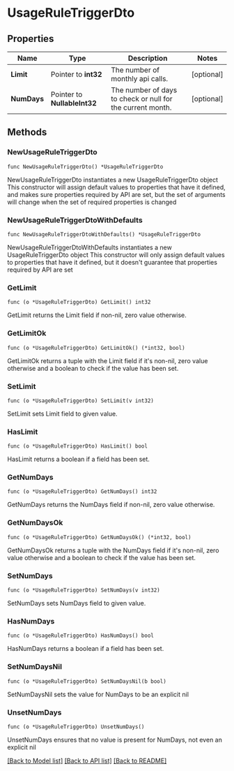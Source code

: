# UsageRuleTriggerDto

## Properties

Name | Type | Description | Notes
------------ | ------------- | ------------- | -------------
**Limit** | Pointer to **int32** | The number of monthly api calls. | [optional] 
**NumDays** | Pointer to **NullableInt32** | The number of days to check or null for the current month. | [optional] 

## Methods

### NewUsageRuleTriggerDto

`func NewUsageRuleTriggerDto() *UsageRuleTriggerDto`

NewUsageRuleTriggerDto instantiates a new UsageRuleTriggerDto object
This constructor will assign default values to properties that have it defined,
and makes sure properties required by API are set, but the set of arguments
will change when the set of required properties is changed

### NewUsageRuleTriggerDtoWithDefaults

`func NewUsageRuleTriggerDtoWithDefaults() *UsageRuleTriggerDto`

NewUsageRuleTriggerDtoWithDefaults instantiates a new UsageRuleTriggerDto object
This constructor will only assign default values to properties that have it defined,
but it doesn't guarantee that properties required by API are set

### GetLimit

`func (o *UsageRuleTriggerDto) GetLimit() int32`

GetLimit returns the Limit field if non-nil, zero value otherwise.

### GetLimitOk

`func (o *UsageRuleTriggerDto) GetLimitOk() (*int32, bool)`

GetLimitOk returns a tuple with the Limit field if it's non-nil, zero value otherwise
and a boolean to check if the value has been set.

### SetLimit

`func (o *UsageRuleTriggerDto) SetLimit(v int32)`

SetLimit sets Limit field to given value.

### HasLimit

`func (o *UsageRuleTriggerDto) HasLimit() bool`

HasLimit returns a boolean if a field has been set.

### GetNumDays

`func (o *UsageRuleTriggerDto) GetNumDays() int32`

GetNumDays returns the NumDays field if non-nil, zero value otherwise.

### GetNumDaysOk

`func (o *UsageRuleTriggerDto) GetNumDaysOk() (*int32, bool)`

GetNumDaysOk returns a tuple with the NumDays field if it's non-nil, zero value otherwise
and a boolean to check if the value has been set.

### SetNumDays

`func (o *UsageRuleTriggerDto) SetNumDays(v int32)`

SetNumDays sets NumDays field to given value.

### HasNumDays

`func (o *UsageRuleTriggerDto) HasNumDays() bool`

HasNumDays returns a boolean if a field has been set.

### SetNumDaysNil

`func (o *UsageRuleTriggerDto) SetNumDaysNil(b bool)`

 SetNumDaysNil sets the value for NumDays to be an explicit nil

### UnsetNumDays
`func (o *UsageRuleTriggerDto) UnsetNumDays()`

UnsetNumDays ensures that no value is present for NumDays, not even an explicit nil

[[Back to Model list]](../README.md#documentation-for-models) [[Back to API list]](../README.md#documentation-for-api-endpoints) [[Back to README]](../README.md)


